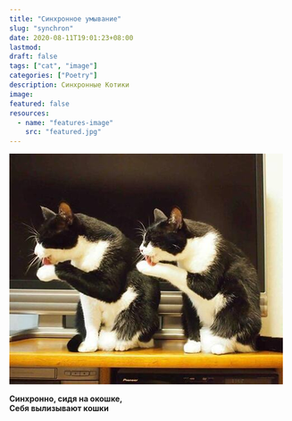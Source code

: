 ```yaml
---
title: "Синхронное умывание"
slug: "synchron"
date: 2020-08-11T19:01:23+08:00
lastmod: 
draft: false
tags: ["cat", "image"]
categories: ["Poetry"]
description: Синхронные Котики
image: 
featured: false
resources:
  - name: "features-image"
    src: "featured.jpg"
---
```


![Синхрон](featured.jpg)  

**Синхронно, сидя на окошке,  
Себя вылизывают кошки**  
